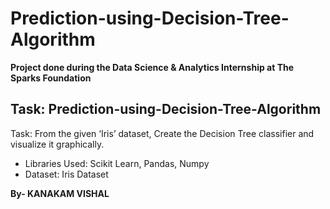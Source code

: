 # Prediction-using-Decision-Tree-Algorithm

**Project done during the Data Science & Analytics Internship at The Sparks Foundation** 

## Task: Prediction-using-Decision-Tree-Algorithm 
Task: From the given ‘Iris’ dataset, Create the Decision Tree classifier and visualize it graphically.
* Libraries Used: Scikit Learn, Pandas, Numpy
* Dataset: Iris Dataset


**By- KANAKAM VISHAL**
